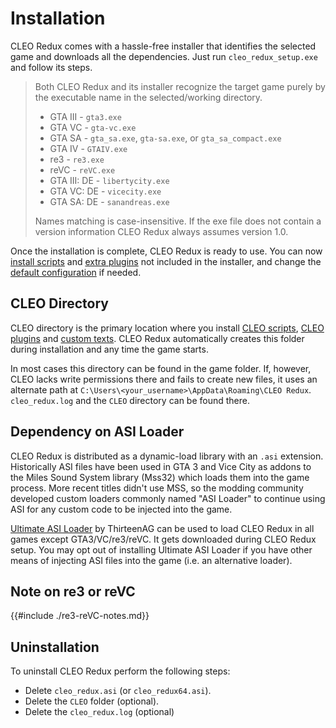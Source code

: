 # Installation

CLEO Redux comes with a hassle-free installer that identifies the selected game and downloads all the dependencies. Just run `cleo_redux_setup.exe` and follow its steps.

> Both CLEO Redux and its installer recognize the target game purely by the executable name in the selected/working directory. 
>
> * GTA III - `gta3.exe`
> * GTA VC - `gta-vc.exe`
> * GTA SA - `gta_sa.exe`, `gta-sa.exe`, or `gta_sa_compact.exe`
> * GTA IV - `GTAIV.exe`
> * re3 - `re3.exe`
> * reVC - `reVC.exe`
> * GTA III: DE - `libertycity.exe`
> * GTA VC: DE - `vicecity.exe`
> * GTA SA: DE - `sanandreas.exe`
>
> Names matching is case-insensitive. If the exe file does not contain a version information CLEO Redux always assumes version 1.0. 

Once the installation is complete, CLEO Redux is ready to use. You can now [install scripts](./installation-scripts.md) and [extra plugins](./installation-plugins.md) not included in the installer, and change the [default configuration](./config.md) if needed.

## CLEO Directory

CLEO directory is the primary location where you install [CLEO scripts](./installation-scripts.md), [CLEO plugins](./installation-plugins.md) and [custom texts](./using-fxt.md). CLEO Redux automatically creates this folder during installation and any time the game starts. 

In most cases this directory can be found in the game folder. If, however, CLEO lacks write permissions there and fails to create new files, it uses an alternate path at `C:\Users\<your_username>\AppData\Roaming\CLEO Redux`. `cleo_redux.log` and the `CLEO` directory can be found there.

## Dependency on ASI Loader

CLEO Redux is distributed as a dynamic-load library with an `.asi` extension. Historically ASI files have been used in GTA 3 and Vice City as addons to the Miles Sound System library (Mss32) which loads them into the game process. More recent titles didn't use MSS, so the modding community developed custom loaders commonly named "ASI Loader" to continue using ASI for any custom code to be injected into the game. 

[Ultimate ASI Loader](https://github.com/ThirteenAG/Ultimate-ASI-Loader/releases) by ThirteenAG can be used to load CLEO Redux in all games except GTA3/VC/re3/reVC. It gets downloaded during CLEO Redux setup. You may opt out of installing Ultimate ASI Loader if you have other means of injecting ASI files into the game (i.e. an alternative loader).

## Note on re3 or reVC

{{#include ./re3-reVC-notes.md}}

## Uninstallation

To uninstall CLEO Redux perform the following steps:

- Delete `cleo_redux.asi` (or `cleo_redux64.asi`).
- Delete the `CLEO` folder (optional).
- Delete the `cleo_redux.log` (optional)
